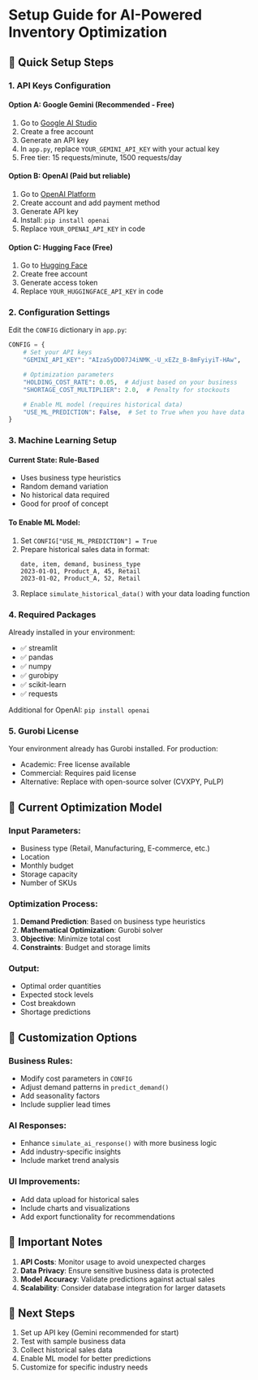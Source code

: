 # Setup Guide for AI-Powered Inventory Optimization

## 🚀 Quick Setup Steps

### 1. API Keys Configuration

#### Option A: Google Gemini (Recommended - Free)

1. Go to [Google AI Studio](https://aistudio.google.com/)
2. Create a free account
3. Generate an API key
4. In `app.py`, replace `YOUR_GEMINI_API_KEY` with your actual key
5. Free tier: 15 requests/minute, 1500 requests/day

#### Option B: OpenAI (Paid but reliable)

1. Go to [OpenAI Platform](https://platform.openai.com/)
2. Create account and add payment method
3. Generate API key
4. Install: `pip install openai`
5. Replace `YOUR_OPENAI_API_KEY` in code

#### Option C: Hugging Face (Free)

1. Go to [Hugging Face](https://huggingface.co/settings/tokens)
2. Create free account
3. Generate access token
4. Replace `YOUR_HUGGINGFACE_API_KEY` in code

### 2. Configuration Settings

Edit the `CONFIG` dictionary in `app.py`:

```python
CONFIG = {
    # Set your API keys
    "GEMINI_API_KEY": "AIzaSyDD07J4iNMK_-U_xEZz_B-8mFyiyiT-HAw",

    # Optimization parameters
    "HOLDING_COST_RATE": 0.05,  # Adjust based on your business
    "SHORTAGE_COST_MULTIPLIER": 2.0,  # Penalty for stockouts

    # Enable ML model (requires historical data)
    "USE_ML_PREDICTION": False,  # Set to True when you have data
}
```

### 3. Machine Learning Setup

#### Current State: Rule-Based

- Uses business type heuristics
- Random demand variation
- No historical data required
- Good for proof of concept

#### To Enable ML Model:

1. Set `CONFIG["USE_ML_PREDICTION"] = True`
2. Prepare historical sales data in format:
   ```
   date, item, demand, business_type
   2023-01-01, Product_A, 45, Retail
   2023-01-02, Product_A, 52, Retail
   ```
3. Replace `simulate_historical_data()` with your data loading function

### 4. Required Packages

Already installed in your environment:

- ✅ streamlit
- ✅ pandas
- ✅ numpy
- ✅ gurobipy
- ✅ scikit-learn
- ✅ requests

Additional for OpenAI: `pip install openai`

### 5. Gurobi License

Your environment already has Gurobi installed. For production:

- Academic: Free license available
- Commercial: Requires paid license
- Alternative: Replace with open-source solver (CVXPY, PuLP)

## 🎯 Current Optimization Model

### Input Parameters:

- Business type (Retail, Manufacturing, E-commerce, etc.)
- Location
- Monthly budget
- Storage capacity
- Number of SKUs

### Optimization Process:

1. **Demand Prediction**: Based on business type heuristics
2. **Mathematical Optimization**: Gurobi solver
3. **Objective**: Minimize total cost
4. **Constraints**: Budget and storage limits

### Output:

- Optimal order quantities
- Expected stock levels
- Cost breakdown
- Shortage predictions

## 🔧 Customization Options

### Business Rules:

- Modify cost parameters in `CONFIG`
- Adjust demand patterns in `predict_demand()`
- Add seasonality factors
- Include supplier lead times

### AI Responses:

- Enhance `simulate_ai_response()` with more business logic
- Add industry-specific insights
- Include market trend analysis

### UI Improvements:

- Add data upload for historical sales
- Include charts and visualizations
- Add export functionality for recommendations

## 🚨 Important Notes

1. **API Costs**: Monitor usage to avoid unexpected charges
2. **Data Privacy**: Ensure sensitive business data is protected
3. **Model Accuracy**: Validate predictions against actual sales
4. **Scalability**: Consider database integration for larger datasets

## 🔄 Next Steps

1. Set up API key (Gemini recommended for start)
2. Test with sample business data
3. Collect historical sales data
4. Enable ML model for better predictions
5. Customize for specific industry needs
